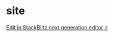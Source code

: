 # site

[Edit in StackBlitz next generation editor ⚡️](https://stackblitz.com/~/github.com/ayoubchahour2001/site)